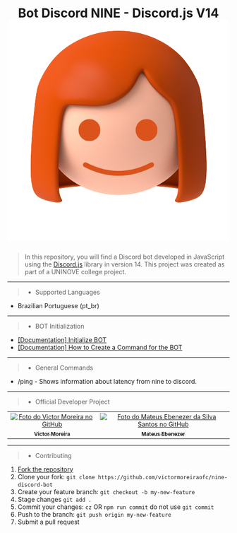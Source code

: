 <h1 align="center">
  <br>Bot Discord NINE - Discord.js V14
  <img src="assets/nine_without_background.png" alt="NINE">
</h1>

> In this repository, you will find a Discord bot developed in JavaScript using the [Discord.js](https://github.com/discordjs/discord.js) library in version 14. This project was created as part of a UNINOVE college project.

---

> * Supported Languages

- Brazilian Portuguese (pt_br)

---

> * BOT Initialization

- [[Documentation] Initialize BOT](https://github.com/victormoreiraofc/nine-discord-bot/blob/main/docs/how-start-the-bot.md)
- [[Documentation] How to Create a Command for the BOT](https://github.com/victormoreiraofc/nine-discord-bot/blob/main/docs/how-create-new-command.md)

---

> * General Commands

* /ping - Shows information about latency from nine to discord.

---

> * Official Developer Project

<table>
  <tr>
    <td align="center">
      <a href="#">
        <img src="https://avatars.githubusercontent.com/u/121199565?v=4" width="100px;" alt="Foto do Victor Moreira no GitHub"/><br>
        <sub>
          <b>Victor Moreira</b>
        </sub>
      </a>
    </td>
    <td align="center">
      <a href="#">
        <img src="https://avatars.githubusercontent.com/u/143097497?v=4" width="100px;" alt="Foto do Mateus Ebenezer da Silva Santos no GitHub"/><br>
        <sub>
          <b>Mateus Ebenezer</b>
        </sub>
      </a>
    </td>
  </tr>
</table>

---

> * Contributing

1. [Fork the repository](https://github.com/victormoreiraofc/nine-discord-bot/fork)
2. Clone your fork: `git clone https://github.com/victormoreiraofc/nine-discord-bot`
3. Create your feature branch: `git checkout -b my-new-feature`
4. Stage changes `git add .`
5. Commit your changes: `cz` OR `npm run commit` do not use `git commit`
6. Push to the branch: `git push origin my-new-feature`
7. Submit a pull request